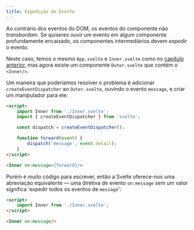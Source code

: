 ```yaml
---
title: Expedição de Evento
---
```


Ao contrário dos eventos do DOM, os eventos do componente não *transbordam*. Se quiseres ouvir um evento em algum componente profundamente encaixado, os componentes intermediários devem *expedir* o evento.

Neste caso, temos o mesmo `App.svelte` e `Inner.svelte` como no [capítulo anterior](/tutorial/component-events), mas agora existe um componente `Outer.svelte` que contém o `<Inner/>`.

Um maneira que poderíamos resolver o problema é adicionar `createEventDispatcher` ao `Outer.svelte`, ouvindo o evento `message`, e criar um manipulador para ele:

```html
<script>
	import Inner from './Inner.svelte';
	import { createEventDispatcher } from 'svelte';

	const dispatch = createEventDispatcher();

	function forward(event) {
		dispatch('message', event.detail);
	}
</script>

<Inner on:message={forward}/>
```

Porém é muito código para escrever, então a Svelte oferece-nos uma abreviação equivalente — uma diretiva de evento `on:message` sem um valor significa 'expedir todos os eventos de `message`':

```html
<script>
	import Inner from './Inner.svelte';
</script>

<Inner on:message/>
```